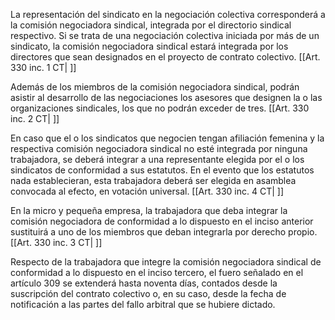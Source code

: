 La representación del sindicato en la negociación colectiva corresponderá a la comisión negociadora sindical, integrada por el directorio sindical respectivo. Si se trata de una negociación colectiva iniciada por más de un sindicato, la comisión negociadora sindical estará integrada por los directores que sean designados en el proyecto de contrato colectivo. [[Art. 330 inc. 1 CT| ]]

Además de los miembros de la comisión negociadora sindical, podrán asistir al desarrollo de las negociaciones los asesores que designen la o las organizaciones sindicales, los que no podrán exceder de tres. [[Art. 330 inc. 2 CT| ]]

En caso que el o los sindicatos que negocien tengan afiliación femenina y la respectiva comisión negociadora sindical no esté integrada por ninguna trabajadora, se deberá integrar a una representante elegida por el o los sindicatos de conformidad a sus estatutos. En el evento que los estatutos nada establecieran, esta trabajadora deberá ser elegida en asamblea convocada al efecto, en votación universal. [[Art. 330 inc. 4 CT| ]]

En la micro y pequeña empresa, la trabajadora que deba integrar la comisión negociadora de conformidad a lo dispuesto en el inciso anterior sustituirá a uno de los miembros que deban integrarla por derecho propio. [[Art. 330 inc. 3 CT| ]]

Respecto de la trabajadora que integre la comisión negociadora sindical de conformidad a lo dispuesto en el inciso tercero, el fuero señalado en el artículo 309 se extenderá hasta noventa días, contados desde la suscripción del contrato colectivo o, en su caso, desde la fecha de notificación a las partes del fallo arbitral que se hubiere dictado.